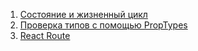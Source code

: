 1. [Состояние и жизненный цикл](https://ru.reactjs.org/docs/state-and-lifecycle.html)
2. [Проверка типов с помощью PropTypes](https://ru.reactjs.org/docs/typechecking-with-proptypes.html)
3. [React Route](https://reacttraining.com/react-router/web/guides/quick-start)

